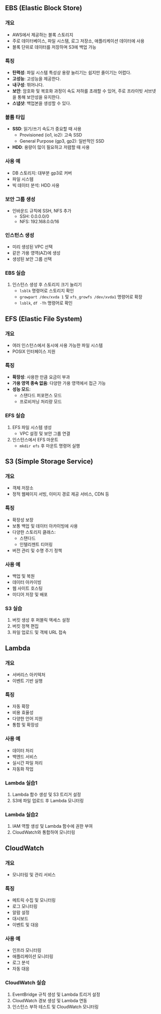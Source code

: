 ## EBS (Elastic Block Store)
### 개요
- AWS에서 제공하는 블록 스토리지
- 주로 데이터베이스, 파일 시스템, 로그 저장소, 애플리케이션 데이터에 사용
- 블록 단위로 데이터를 저장하며 S3에 백업 가능

### 특징
- **탄력성**: 파일 시스템 특성상 용량 늘리기는 쉽지만 줄이기는 어렵다.
- **고성능**: 고성능을 제공한다.
- **내구성**: 뛰어나다.
- **보안**: 암호화 및 복호화 과정이 속도 저하를 초래할 수 있어, 주로 프라이빗 서브넷을 통해 보안성을 유지한다.
- **스냅샷**: 백업본을 생성할 수 있다.

### 볼륨 타입
- **SSD**: 읽기/쓰기 속도가 중요할 때 사용
  - Provisioned (io1, io2): 고속 SSD
  - General Purpose (gp3, gp2): 일반적인 SSD
- **HDD**: 용량이 많이 필요하고 저렴할 때 사용

### 사용 예
- DB 스토리지: 대부분 gp3로 커버
- 파일 시스템
- 빅 데이터 분석: HDD 사용

### 보안 그룹 생성
- 인바운드 규칙에 SSH, NFS 추가
  - SSH: 0.0.0.0/0
  - NFS: 192.168.0.0/16

### 인스턴스 생성
- 미리 생성된 VPC 선택
- 같은 가용 영역(AZ)에 생성
- 생성된 보안 그룹 선택

### EBS 실습
1. 인스턴스 생성 후 스토리지 크기 늘리기
   - `lsblk` 명령어로 스토리지 확인
   - `growpart /dev/xvda 1` 및 `xfs_growfs /dev/xvda1` 명령어로 확장
   - `lsblk`, `df -Th` 명령어로 확인

## EFS (Elastic File System)
### 개요
- 여러 인스턴스에서 동시에 사용 가능한 파일 시스템
- POSIX 인터페이스 지원

### 특징
- **확장성**: 사용한 만큼 요금이 부과
- **가용 영역 종속 없음**: 다양한 가용 영역에서 접근 가능
- **성능 모드**:
  - 스탠다드 퍼포먼스 모드
  - 프로비저닝 처리량 모드

### EFS 실습
1. EFS 파일 시스템 생성
   - VPC 설정 및 보안 그룹 연결
2. 인스턴스에서 EFS 마운트
   - `mkdir efs` 후 마운트 명령어 실행

## S3 (Simple Storage Service)
### 개요
- 객체 저장소
- 정적 웹페이지 서빙, 이미지 경로 제공 서비스, CDN 등

### 특징
- 확장성 보장
- 보통 백업 및 데이터 아카이빙에 사용
- 다양한 스토리지 클래스:
  - 스탠다드
  - 인텔리젠트 티어링
- 버전 관리 및 수명 주기 정책

### 사용 예
- 백업 및 복원
- 데이터 아카이빙
- 웹 사이트 호스팅
- 미디어 저장 및 배포

### S3 실습
1. 버킷 생성 후 퍼블릭 액세스 설정
2. 버킷 정책 편집
3. 파일 업로드 및 객체 URL 접속

## Lambda
### 개요
- 서버리스 아키텍처
- 이벤트 기반 실행

### 특징
- 자동 확장
- 비용 효율성
- 다양한 언어 지원
- 통합 및 확장성

### 사용 예
- 데이터 처리
- 백엔드 서비스
- 실시간 파일 처리
- 자동화 작업

### Lambda 실습1
1. Lambda 함수 생성 및 S3 트리거 설정
2. S3에 파일 업로드 후 Lambda 모니터링

### Lambda 실습2
1. IAM 역할 생성 및 Lambda 함수에 권한 부여
2. CloudWatch와 통합하여 모니터링

## CloudWatch
### 개요
- 모니터링 및 관리 서비스

### 특징
- 메트릭 수집 및 모니터링
- 로그 모니터링
- 알람 설정
- 대시보드
- 이벤트 및 대응

### 사용 예
- 인프라 모니터링
- 애플리케이션 모니터링
- 로그 분석
- 자동 대응

### CloudWatch 실습
1. EventBridge 규칙 생성 및 Lambda 트리거 설정
2. CloudWatch 경보 생성 및 Lambda 연동
3. 인스턴스 부하 테스트 및 CloudWatch 모니터링
